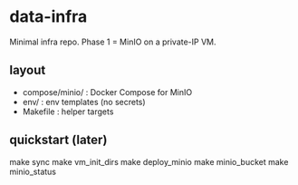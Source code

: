 # data-infra

Minimal infra repo. Phase 1 = MinIO on a private-IP VM.

## layout
- compose/minio/   : Docker Compose for MinIO
- env/             : env templates (no secrets)
- Makefile         : helper targets

## quickstart (later)
make sync
make vm_init_dirs
make deploy_minio
make minio_bucket
make minio_status
